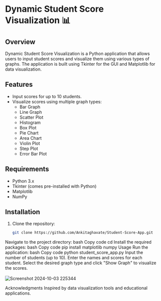 
# Dynamic Student Score Visualization 📊

## Overview
Dynamic Student Score Visualization is a Python application that allows users to input student scores and visualize them using various types of graphs. The application is built using Tkinter for the GUI and Matplotlib for data visualization.

## Features
- Input scores for up to 10 students.
- Visualize scores using multiple graph types:
  - Bar Graph
  - Line Graph
  - Scatter Plot
  - Histogram
  - Box Plot
  - Pie Chart
  - Area Chart
  - Violin Plot
  - Step Plot
  - Error Bar Plot

## Requirements
- Python 3.x
- Tkinter (comes pre-installed with Python)
- Matplotlib
- NumPy

## Installation
1. Clone the repository:
   ```bash
   git clone https://github.com/Ankitaghavate/Student-Score-App.git 

Navigate to the project directory:
bash
Copy code
cd <project-directory>
Install the required packages:
bash
Copy code
pip install matplotlib numpy
Usage
Run the application:
bash
Copy code
python student_score_app.py
Input the number of students (up to 10).
Enter the names and scores for each student.
Select the desired graph type and click "Show Graph" to visualize the scores.<br><br>
![Screenshot 2024-10-03 225344](https://github.com/user-attachments/assets/eb3141c5-05d7-48c5-bb82-a546c3860e7c)


Acknowledgments
Inspired by data visualization tools and educational applications.





